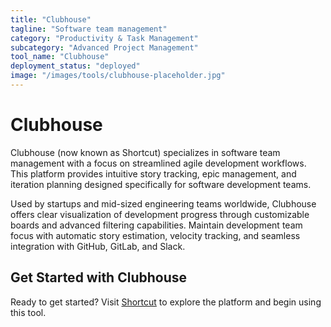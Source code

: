 ```yaml
---
title: "Clubhouse"
tagline: "Software team management"
category: "Productivity & Task Management"
subcategory: "Advanced Project Management"
tool_name: "Clubhouse"
deployment_status: "deployed"
image: "/images/tools/clubhouse-placeholder.jpg"
---
```


# Clubhouse

Clubhouse (now known as Shortcut) specializes in software team management with a focus on streamlined agile development workflows. This platform provides intuitive story tracking, epic management, and iteration planning designed specifically for software development teams.

Used by startups and mid-sized engineering teams worldwide, Clubhouse offers clear visualization of development progress through customizable boards and advanced filtering capabilities. Maintain development team focus with automatic story estimation, velocity tracking, and seamless integration with GitHub, GitLab, and Slack.

## Get Started with Clubhouse

Ready to get started? Visit [Shortcut](https://shortcut.com) to explore the platform and begin using this tool.